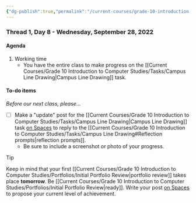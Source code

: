 ```yaml
---
{"dg-publish":true,"permalink":"/current-courses/grade-10-introduction-to-computer-studies/section-1/thread-1/day-8/","dgHomeLink":false}
---
```


### Thread 1, Day 8 - Wednesday, September 28, 2022
#### Agenda
1. Working time
	- You have the entire class to make progress on the [[Current Courses/Grade 10 Introduction to Computer Studies/Tasks/Campus Line Drawing|Campus Line Drawing]] task.

#### To-do items
*Before our next class, please...*

- [ ] Make a "update" post for the [[Current Courses/Grade 10 Introduction to Computer Studies/Tasks/Campus Line Drawing|Campus Line Drawing]] task [on Spaces](https://ca.spacesedu.com/) to reply to the [[Current Courses/Grade 10 Introduction to Computer Studies/Tasks/Campus Line Drawing#Reflection prompts|reflection prompts]].
	- Be sure to include a screenshot or photo of your progress.

> [!TIP]
> Keep in mind that your first [[Current Courses/Grade 10 Introduction to Computer Studies/Portfolios/Initial Portfolio Review|portfolio review]] takes place **tomorrow**. Be [[Current Courses/Grade 10 Introduction to Computer Studies/Portfolios/Initial Portfolio Review|ready]]. Write your post [on Spaces](https://ca.spacesedu.com/) to propose your current level of achievement.